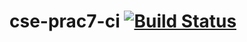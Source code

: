 # cse-prac7-ci [![Build Status](https://travis-ci.com/GUCCIFER/cse-prac7-ci.svg?branch=master)](https://travis-ci.com/GUCCIFER/cse-prac7-ci)

